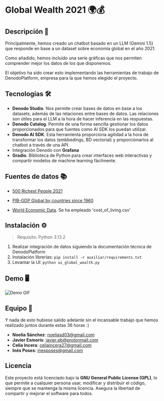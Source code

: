 # Global Wealth 2021 🌍💰



## Descripción 📖
Principalmente, hemos creado un chatbot basado en un LLM (Gemini 1.5) que responde en base a un dataset sobre economía global en el año 2021. 

Como añadido, hemos incluído una serie gráficas que nos permiten comprender mejor los datos de los que disponemos.

El objetivo ha sido crear esto implementando las herramientas de trabajo de DenodoPlatform, empresa para la que hemos elegido el proyecto.

<!-- <img src="https://media.licdn.com/dms/image/v2/C4D0BAQF5UWSiPzwwqw/company-logo_200_200/company-logo_200_200/0/1630541945157/denodo_technologies_logo?e=1748476800&v=beta&t=vC6GNejzp3qAWaTVcCQyyKd_Mb-AY3gUuF5WlcPtnRU" alt="Denodo image" width="50" height=auto> -->

## Tecnologías 🛠️
  - **Denodo Studio**. Nos permite crear bases de datos en base a los datasets, además de las relaciones entre bases de datos. Las relaciones son útiles para el LLM a la hora de hacer inferencia en las respuestas.
  - **Denodo Catalog**. Permite de una forma sencilla gestionar los datos proporcionados para que fuentes como AI SDK los puedan utilizar.
  - **Denodo AI SDK**. Esta herramienta proporciona agilidad a la hora de transformar los datos (embbedings, BD vectorial) y proporcionarlos al chatbot a través de una API. 
  - Integración Denodo con **Grafana**
  - **Gradio**. Biblioteca de Python para crear interfaces web interactivas y compartir modelos de machine learning fácilmente.

## Fuentes de datos 📚
- [500 Richest People 2021](https://www.kaggle.com/datasets/frtgnn/500-richest-people-2021)

- [PIB-GDP Global by countries since 1960](https://www.kaggle.com/datasets/fredericksalazar/pib-gdp-global-by-countries-since-1960-to-2021)
- [World Economic Data](https://www.kaggle.com/datasets/madhurpant/world-economic-data/data?select=cost_of_living.csv). Se ha empleado 'cost_of_living.csv'


## Instalación ⚙️
  > Requisito: Python 3.13.2
  1. Realizar integración de datos siguiendo la documentación técnica de DenodoPlatform
  2. Instalación librerías:
    ```
    pip install -r auxiliar/requirements.txt
    ```
  3. Levantar la UI:
    ```
    python ui_global_wealth.py
    ```

## Demo 🖥️

![Demo GIF](styles/demo.gif)


## Equipo 👥
Y nada de esto hubiese salido adelante sin el incansable trabajo que hemos realizado juntos durante estas 36 horas :)

- **Noelia Sánchez**: [noeliasd03@gmail.com](mailto:noeliasd03@gmail.com)
- **Javier Esmorís**: [javier.eb@protonmail.com](mailto:javier.eb@protonmail.com)
- **Celia Incera**: [celiaincera27@gmail.com](mailto:celiaincera27@gmail.com)
- **Inés Poses**: [inesposes@gmail.com](mailto:inesposes@gmail.com)


## Licencia
Este proyecto está licenciado bajo la **GNU General Public License (GPL)**, lo que permite a cualquier persona usar, modificar y distribuir el código, siempre que se mantenga la misma licencia. Asegura la libertad de compartir y mejorar el software para todos.
